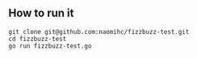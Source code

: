 ## How to run it
```
git clone git@github.com:naomihc/fizzbuzz-test.git
cd fizzbuzz-test
go run fizzbuzz-test.go
```